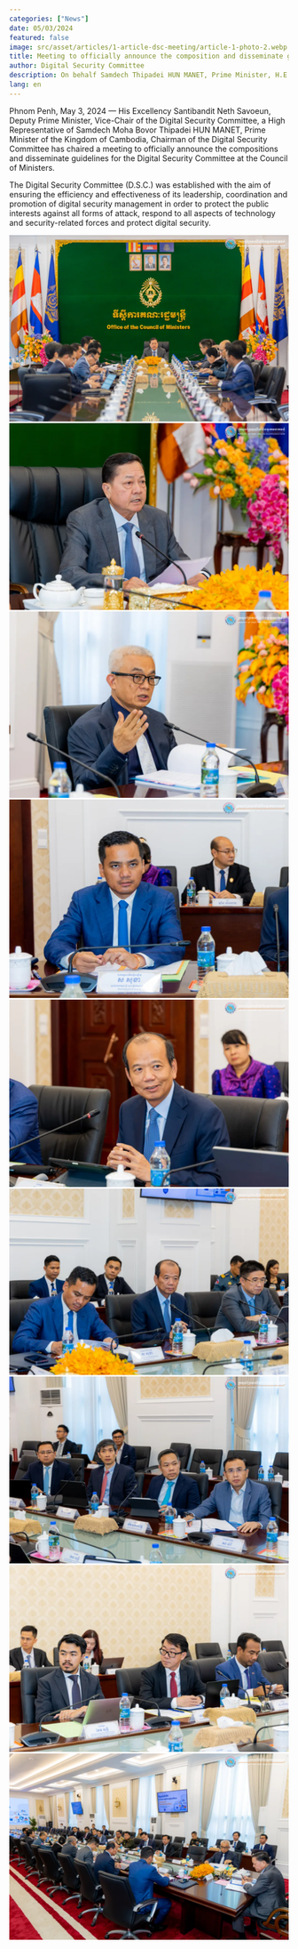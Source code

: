 ```yaml
---
categories: ["News"]
date: 05/03/2024
featured: false
image: src/asset/articles/1-article-dsc-meeting/article-1-photo-2.webp
title: Meeting to officially announce the composition and disseminate guidelines for the Digital Security Committee (D.S.C.) at Office of the Council of Ministers
author: Digital Security Committee
description: On behalf Samdech Thipadei HUN MANET, Prime Minister, H.E. Santibandit Neth Savoeun, Deputy Prime Minister has presided over the meeting.
lang: en
---
```


Phnom Penh, May 3, 2024 — His Excellency Santibandit Neth Savoeun, Deputy Prime Minister, Vice-Chair of the Digital Security Committee, a High Representative of Samdech Moha Bovor Thipadei HUN MANET, Prime Minister of the Kingdom of Cambodia, Chairman of the Digital Security Committee has chaired a meeting to officially announce the compositions and disseminate guidelines for the Digital Security Committee at the Council of Ministers.

The Digital Security Committee (D.S.C.) was established with the aim of ensuring the efficiency and effectiveness of its leadership, coordination and promotion of digital security management in order to protect the public interests against all forms of attack, respond to all aspects of technology and security-related forces and protect digital security.

![photo 2](src/asset/articles/1-article-dsc-meeting/article-1-photo-1.webp)
![photo 3](src/asset/articles/1-article-dsc-meeting/article-1-photo-3.webp)
![photo 4](src/asset/articles/1-article-dsc-meeting/article-1-photo-4.webp)
![photo 5](src/asset/articles/1-article-dsc-meeting/article-1-photo-5.webp)
![photo 6](src/asset/articles/1-article-dsc-meeting/article-1-photo-6.webp)
![photo 7](src/asset/articles/1-article-dsc-meeting/article-1-photo-7.webp)
![photo 8](src/asset/articles/1-article-dsc-meeting/article-1-photo-8.webp)
![photo 9](src/asset/articles/1-article-dsc-meeting/article-1-photo-9.webp)
![photo 10](src/asset/articles/1-article-dsc-meeting/article-1-photo-10.webp)
